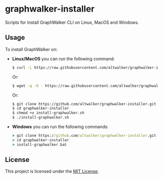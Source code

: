 # graphwalker-installer

Scripts for install GraphWalker CLI on Linux, MacOS and Windows.

## Usage

To install GraphWalker on:

* **Linux/MacOS** you can run the following command:

    ```bash
    $ curl -L https://raw.githubusercontent.com/altwalker/graphwalker-installer/main/install-graphwalker.sh | sh
    ```

    Or:

    ```bash
    $ wget -q -O - https://raw.githubusercontent.com/altwalker/graphwalker-installer/main/install-graphwalker.sh | sh
    ```

    Or:

    ```bash
    $ git clone https://github.com/altwalker/graphwalker-installer.git
    $ cd graphwalker-installer
    $ chmod +x install-graphwalker.sh
    $ ./install-graphwalker.sh
    ```

* **Windows** you can run the following commands:

    ```cmd
    > git clone https://github.com/altwalker/graphwalker-installer.git
    > cd graphwalker-installer
    > install-graphwalker.bat
    ```

## License

This project is licensed under the [MIT License](LICENSE).